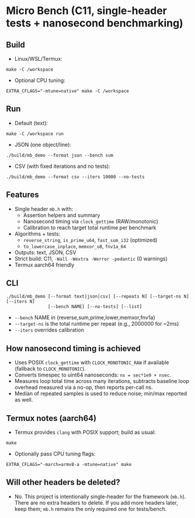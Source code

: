 # Micro Bench (C11, single-header tests + nanosecond benchmarking)

## Build

- Linux/WSL/Termux:
```
make -C /workspace
```

- Optional CPU tuning:
```
EXTRA_CFLAGS="-mtune=native" make -C /workspace
```

## Run

- Default (text):
```
make -C /workspace run
```

- JSON (one object/line):
```
./build/mb_demo --format json --bench sum
```

- CSV (with fixed iterations and no tests):
```
./build/mb_demo --format csv --iters 10000 --no-tests
```

## Features
- Single header `mb.h` with:
  - Assertion helpers and summary
  - Nanosecond timing via `clock_gettime` (RAW/monotonic)
  - Calibration to reach target total runtime per benchmark
- Algorithms + tests:
  - `reverse_string`, `is_prime_u64`, `fast_sum_i32` (optimized)
  - `to_lowercase_inplace`, `memxor_u8`, `fnv1a_64`
- Outputs: text, JSON, CSV
- Strict build: C11, `-Wall -Wextra -Werror -pedantic` (0 warnings)
- Termux aarch64 friendly

## CLI
```
./build/mb_demo [--format text|json|csv] [--repeats N] [--target-ns N] [--iters N]
                [--bench NAME] [--no-tests] [--list]
```
- `--bench` NAME in {reverse,sum,prime,lower,memxor,fnv1a}
- `--target-ns` is the total runtime per repeat (e.g., 2000000 for ~2ms)
- `--iters` overrides calibration

## How nanosecond timing is achieved
- Uses POSIX `clock_gettime` with `CLOCK_MONOTONIC_RAW` if available (fallback to `CLOCK_MONOTONIC`).
- Converts timespec to uint64 nanoseconds: `ns = sec*1e9 + nsec`.
- Measures loop total time across many iterations, subtracts baseline loop overhead measured via a no-op, then reports per-call ns.
- Median of repeated samples is used to reduce noise; min/max reported as well.

## Termux notes (aarch64)
- Termux provides `clang` with POSIX support; build as usual:
```
make
```
- Optionally pass CPU tuning flags:
```
EXTRA_CFLAGS="-march=armv8-a -mtune=native" make
```

## Will other headers be deleted?
- No. This project is intentionally single-header for the framework (`mb.h`). There are no extra headers to delete. If you add more headers later, keep them; `mb.h` remains the only required one for tests/bench.